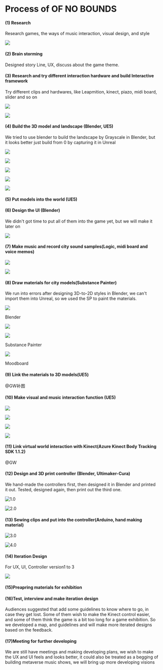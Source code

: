 # Process of OF NO BOUNDS

#### (1)  Research

Research games, the ways of music interaction, visual design, and style

![](<image/Screenshot 2022-06-21 at 18.27.54_UGof-qtfc7.png>)

#### (2)  Brain storming

Designed story Line, UX, discuss about the game theme.

#### (3)  Research and try different interaction hardware and build Interactive framework

Try different clips and hardwares, like Leapmition, kinect, piazo, midi board, slider and so on

![](<image/Screenshot 2022-06-21 at 18.30.29_1mvjXqMQvy.png>)

![](<image/Screenshot 2022-06-21 at 18.31.00_gs9FPZ2VXz.png>)

#### (4)  Build the 3D model and landscape (Blender, UE5)

We tried to use blender to build the landscape by Grayscale in Blender, but it looks better just build from 0 by capturing it in Unreal

![](<image/Screenshot 2022-06-21 at 18.37.02_5ALPpVVO7t.png>)

![](<image/Screenshot 2022-06-21 at 18.37.36_H3wHmmWBqg.png>)

![](<image/Screenshot 2022-06-21 at 18.34.35_H9eFWRPDeY.png>)

![](<image/Screenshot 2022-06-21 at 18.46.25_KLutdQoHEZ.png>)

![](<image/Screenshot 2022-06-21 at 18.42.17_RU84Q09qWn.png>)

#### (5)  Put models into the world (UE5)

#### (6)  Design the UI (Blender)

We didn't got time to put all of them into the game yet, but we will make it later on

![](<image/Screenshot 2022-06-21 at 18.44.22_NH4fACD4r1.png>)

#### (7)  Make music and record city sound samples(Logic, midi board and voice memos)

![](<image/Screenshot 2022-06-21 at 18.49.01_sj8uaHVjcy.png>)

![](<image/Screenshot 2022-06-21 at 19.03.18_vX8554v-W0.png>)

#### (8)   Draw materials for city models(Substance Painter)

We run into errors after designing 3D-to-2D styles in Blender, we can't import them into Unreal, so we used the SP to paint the materials.

![](<image/Screenshot 2022-06-21 at 18.46.05_SjUO92Tbh9.png>)

Blender

![](<image/Screenshot 2022-06-21 at 18.44.27_SmpKuOnJCz.png>)

![](<image/Screenshot 2022-06-04 at 18.43.52_cM0w0aWpYg.png>)

Substance Painter

![](<image/Screenshot 2022-06-21 at 18.50.45_pUfYNwMDD0.png>)

Moodboard

#### (9)   Link the materials to 3D models(UE5)

@GW补图

#### (10) Make visual and music interaction function (UE5)

![](<image/Screenshot 2022-06-21 at 18.43.35_EqWcguw0d-.png>)

![](<image/Screenshot 2022-06-21 at 18.43.40_cCBK8Umilj.png>)

![](<image/Screenshot 2022-06-21 at 18.43.51_E9IENXKKSu.png>)

![](<image/Screenshot 2022-06-21 at 18.57.29_aXEfjhhoXQ.png>)

#### (11) Link virtual world interaction with Kinect(Azure Kinect Body Tracking SDK 1.1.2)

@GW

#### (12) Design and 3D print controller (Blender, Ultimaker-Cura)

We hand-made the controllers first, then designed it in Blender and printed it out. Tested, designed again, then print out the third one.

![1.0](<image/Screenshot 2022-06-21 at 19.04.28_6EIx2A4gBi.png> "1.0")

![2.0](<image/Screenshot 2022-06-21 at 19.04.56_yPkKyye_bO.png> "2.0")

#### (13) Sewing clips and put into the controller(Arduino, hand making material)

![3.0](<image/Screenshot 2022-06-21 at 19.07.57_v2zXQF05GZ.png> "3.0")

![4.0](<image/Screenshot 2022-06-21 at 19.06.45_hs4WuRhdRy.png> "4.0")

#### (14) Iteration Design

For UX, UI, Controller version1 to 3

![](image/IMG_8803_Fq65gZRHFD.jpg)

#### (15)Preapring materials for exhibition

#### (16)Test, interview and make iteration design

Audiences suggested that add some guidelines to know where to go, in case they get lost. Some of them wish to make the Kinect control easier, and some of them think the game is a bit too long for a game exhibition. So we developed a map, and guidelines and will make more iterated designs based on the feedback.

#### (17)Meeting for further developing

We are still have meetings and making developing plans, we wish to make the UX and UI feels and looks better, it could also be treated as a begging of building metaverse music shows, we will bring up more developing visions&#x20;
